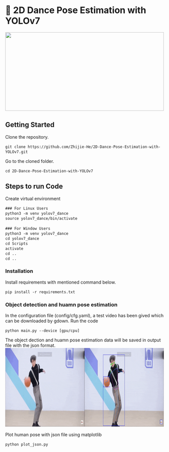 # 💃 2D Dance Pose Estimation with YOLOv7

<img src="images/result.gif" width=100% height=250>

## Getting Started
Clone the repository.

```
git clone https://github.com/Zhijie-He/2D-Dance-Pose-Estimation-with-YOLOv7.git
```

Go to the cloned folder.
```
cd 2D-Dance-Pose-Estimation-with-YOLOv7
```
## Steps to run Code
Create virtual environment
```
### For Linux Users
python3 -m venv yolov7_dance
source yolov7_dance/bin/activate

### For Window Users
python3 -m venv yolov7_dance
cd yolov7_dance
cd Scripts
activate
cd ..
cd ..
```
### Installation
Install requirements with mentioned command below.
```
pip install -r requirements.txt
```

### Object detection and huamn pose estimation
In the configuration file (config/cfg.yaml), a test video has been gived which can be downloaded by gdown. 
Run the code
```
python main.py --device [gpu/cpu]
```
The object dection and huamn pose estimation data will be saved in output file with the json format.
<img src="images/object_human_pose_estimation.gif" width=100% height=250>

Plot human pose with json file using matplotlib
```
python plot_json.py
```

